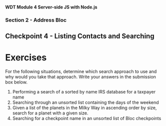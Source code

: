 #### WDT Module 4 Server-side JS with Node.js
### Section 2 - Address Bloc
## Checkpoint 4 - Listing Contacts and Searching

# Exercises

For the following situations, determine which search approach to use and why would you take that approach. Write your answers in the submission box below.

1. Performing a search of a sorted by name IRS database for a taxpayer name
2. Searching through an unsorted list containing the days of the weekend
3. Given a list of the planets in the Milky Way in ascending order by size, search for a planet with a given size.
4. Searching for a checkpoint name in an unsorted list of Bloc checkpoints
